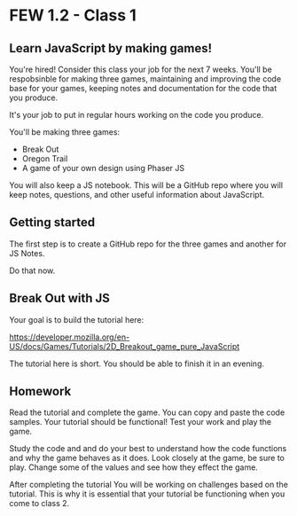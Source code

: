 # FEW 1.2 - Class 1

## Learn JavaScript by making games! 

You're hired! Consider this class your job for the next 7 weeks. You'll be respobsinble for making three games, maintaining and improving the code base for your games, keeping notes and documentation for the code that you produce. 

It's your job to put in regular hours working on the code you produce. 

You'll be making three games:

- Break Out
- Oregon Trail
- A game of your own design using Phaser JS

You will also keep a JS notebook. This will be a GitHub repo where you will keep notes, questions, and other useful information about JavaScript. 

## Getting started

The first step is to create a GitHub repo for the three games and another for JS Notes. 

Do that now. 

## Break Out with JS

Your goal is to build the tutorial here: 

https://developer.mozilla.org/en-US/docs/Games/Tutorials/2D_Breakout_game_pure_JavaScript

The tutorial here is short. You should be able to finish it in an evening. 

## Homework

Read the tutorial and complete the game. You can copy and paste the code samples. Your tutorial should be functional! Test your work and play the game. 

Study the code and and do your best to understand how the code functions and why the game behaves as it does. Look closely at the game, be sure to play. Change some of the values and see how they effect the game. 

After completing the tutorial You will be working on challenges based on the tutorial. This is why it is essential that your tutorial be functioning when you come to class 2. 
